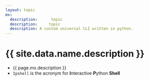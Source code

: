 ```yaml
---
layout: topic
mx:
  description:      topic
  description:     topic
  description: A custom universal CLI written in python.
---
```



# {{ site.data.name.description }}
- {{ page.mx.description }}
- `Ipshell`  is the acronym for **I**nteractive **P**ython **Shell**

